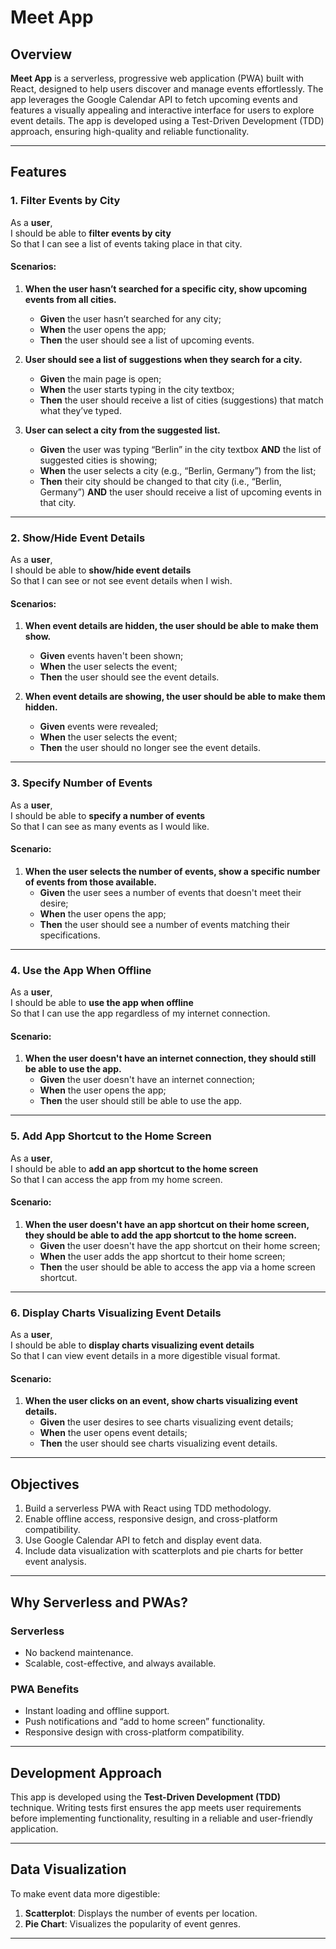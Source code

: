 # Meet App

## Overview  
**Meet App** is a serverless, progressive web application (PWA) built with React, designed to help users discover and manage events effortlessly. The app leverages the Google Calendar API to fetch upcoming events and features a visually appealing and interactive interface for users to explore event details. The app is developed using a Test-Driven Development (TDD) approach, ensuring high-quality and reliable functionality.

---

## Features  

### 1. Filter Events by City  
As a **user**,  
I should be able to **filter events by city**  
So that I can see a list of events taking place in that city.

#### Scenarios:  
1. **When the user hasn’t searched for a specific city, show upcoming events from all cities.**  
   - **Given** the user hasn’t searched for any city;  
   - **When** the user opens the app;  
   - **Then** the user should see a list of upcoming events.  

2. **User should see a list of suggestions when they search for a city.**  
   - **Given** the main page is open;  
   - **When** the user starts typing in the city textbox;  
   - **Then** the user should receive a list of cities (suggestions) that match what they’ve typed.  

3. **User can select a city from the suggested list.**  
   - **Given** the user was typing “Berlin” in the city textbox **AND** the list of suggested cities is showing;  
   - **When** the user selects a city (e.g., “Berlin, Germany”) from the list;  
   - **Then** their city should be changed to that city (i.e., “Berlin, Germany”) **AND** the user should receive a list of upcoming events in that city.  

---

### 2. Show/Hide Event Details  
As a **user**,  
I should be able to **show/hide event details**  
So that I can see or not see event details when I wish.

#### Scenarios:  
1. **When event details are hidden, the user should be able to make them show.**  
   - **Given** events haven't been shown;  
   - **When** the user selects the event;  
   - **Then** the user should see the event details.  

2. **When event details are showing, the user should be able to make them hidden.**  
   - **Given** events were revealed;  
   - **When** the user selects the event;  
   - **Then** the user should no longer see the event details.  

---

### 3. Specify Number of Events  
As a **user**,  
I should be able to **specify a number of events**  
So that I can see as many events as I would like.

#### Scenario:  
1. **When the user selects the number of events, show a specific number of events from those available.**  
   - **Given** the user sees a number of events that doesn't meet their desire;  
   - **When** the user opens the app;  
   - **Then** the user should see a number of events matching their specifications.  

---

### 4. Use the App When Offline  
As a **user**,  
I should be able to **use the app when offline**  
So that I can use the app regardless of my internet connection.

#### Scenario:  
1. **When the user doesn't have an internet connection, they should still be able to use the app.**  
   - **Given** the user doesn't have an internet connection;  
   - **When** the user opens the app;  
   - **Then** the user should still be able to use the app.  

---

### 5. Add App Shortcut to the Home Screen  
As a **user**,  
I should be able to **add an app shortcut to the home screen**  
So that I can access the app from my home screen.

#### Scenario:  
1. **When the user doesn't have an app shortcut on their home screen, they should be able to add the app shortcut to the home screen.**  
   - **Given** the user doesn't have the app shortcut on their home screen;  
   - **When** the user adds the app shortcut to their home screen;  
   - **Then** the user should be able to access the app via a home screen shortcut.  

---

### 6. Display Charts Visualizing Event Details  
As a **user**,  
I should be able to **display charts visualizing event details**  
So that I can view event details in a more digestible visual format.

#### Scenario:  
1. **When the user clicks on an event, show charts visualizing event details.**  
   - **Given** the user desires to see charts visualizing event details;  
   - **When** the user opens event details;  
   - **Then** the user should see charts visualizing event details.  

---

## Objectives  
1. Build a serverless PWA with React using TDD methodology.  
2. Enable offline access, responsive design, and cross-platform compatibility.  
3. Use Google Calendar API to fetch and display event data.  
4. Include data visualization with scatterplots and pie charts for better event analysis.  

---

## Why Serverless and PWAs?  
### Serverless  
- No backend maintenance.  
- Scalable, cost-effective, and always available.  

### PWA Benefits  
- Instant loading and offline support.  
- Push notifications and “add to home screen” functionality.  
- Responsive design with cross-platform compatibility.  

---

## Development Approach  
This app is developed using the **Test-Driven Development (TDD)** technique. Writing tests first ensures the app meets user requirements before implementing functionality, resulting in a reliable and user-friendly application.  

---

## Data Visualization  
To make event data more digestible:  
1. **Scatterplot**: Displays the number of events per location.  
2. **Pie Chart**: Visualizes the popularity of event genres.  

---
